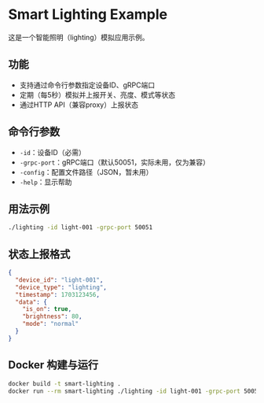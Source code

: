 # Smart Lighting Example

这是一个智能照明（lighting）模拟应用示例。

## 功能
- 支持通过命令行参数指定设备ID、gRPC端口
- 定期（每5秒）模拟并上报开关、亮度、模式等状态
- 通过HTTP API（兼容proxy）上报状态

## 命令行参数
- `-id`：设备ID（必需）
- `-grpc-port`：gRPC端口（默认50051，实际未用，仅为兼容）
- `-config`：配置文件路径（JSON，暂未用）
- `-help`：显示帮助

## 用法示例
```bash
./lighting -id light-001 -grpc-port 50051
```

## 状态上报格式
```json
{
  "device_id": "light-001",
  "device_type": "lighting",
  "timestamp": 1703123456,
  "data": {
    "is_on": true,
    "brightness": 80,
    "mode": "normal"
  }
}
```

## Docker 构建与运行
```bash
docker build -t smart-lighting .
docker run --rm smart-lighting ./lighting -id light-001 -grpc-port 50051
``` 
